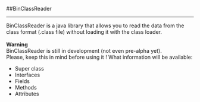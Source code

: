 ##BinClassReader
- - -
BinClassReader is a java library that allows you to read the data from the class format (.class file) without loading it with the class loader.<br>
<br>
**Warning**<br>
BinClassReader is still in development (not even pre-alpha yet).<br>
Please, keep this in mind before using it !
What information will be available:
- Super class
- Interfaces
- Fields
- Methods
- Attributes